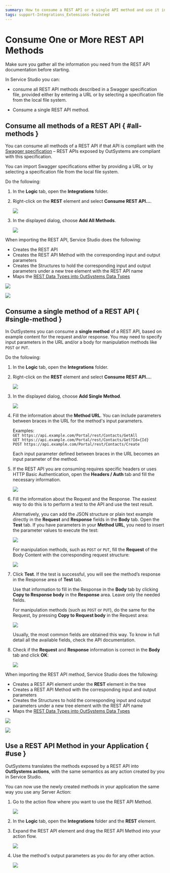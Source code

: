 ```yaml
---
summary: How to consume a REST API or a single API method and use it in your OutSystems applications.
tags: support-Integrations_Extensions-featured
---
```


# Consume One or More REST API Methods

Make sure you gather all the information you need from the REST API documentation before starting.

In Service Studio you can:

* consume all REST API methods described in a Swagger specification file, provided either by entering a URL or by selecting a specification file from the local file system.

* Consume a single REST API method.


## Consume all methods of a REST API { #all-methods }

You can consume all methods of a REST API if that API is compliant with the [Swagger specification](https://swagger.io/specification/) – REST APIs exposed by OutSystems are compliant with this specification.  

You can import Swagger specifications either by providing a URL or by selecting a specification file from the local file system.

Do the following: 

1. In the **Logic** tab, open the **Integrations** folder.

1. Right-click on the **REST** element and select **Consume REST API...**.

    ![](images/ss-rest-consume-menu.png)

1. In the displayed dialog, choose **Add All Methods**.

    ![](images/ss-rest-consume-dialog.png)

When importing the REST API, Service Studio does the following:

* Creates the REST API 
* Creates the REST API Method with the corresponding input and output parameters
* Creates the Structures to hold the corresponding input and output parameters under a new tree element with the REST API name
* Maps the [REST Data Types into OutSystems Data Types](../../../ref/extensibility-and-integration/rest-apis/consumed-rest-api/mapping.md)

![](images/ss-rest-consume-created-elements.png)

![](images/ss-rest-consume-created-structures.png)

## Consume a single method of a REST API { #single-method }

In OutSystems you can consume a **single method** of a REST API, based on example content for the request and/or response. You may need to specify input parameters in the URL and/or a body for manipulation methods like `POST` or `PUT`.

Do the following: 

1. In the **Logic** tab, open the **Integrations** folder.

1. Right-click on the **REST** element and select **Consume REST API...**.

    ![](images/ss-rest-consume-menu.png)

1. In the displayed dialog, choose **Add Single Method**.

    ![](images/ss-rest-consume-dialog.png)

1. Fill the information about the **Method URL**. You can include parameters between braces in the URL for the method's input parameters.

    Examples:  
    `GET https://api.example.com/Portal/rest/Contacts/GetAll`  
    `GET https://api.example.com/Portal/rest/Contacts/Get?Id={Id}`  
    `POST https://api.example.com/Portal/rest/Contacts/Create`  

    Each input parameter defined between braces in the URL becomes an input parameter of the method.
    
1. If the REST API you are consuming requires specific headers or uses HTTP Basic Authentication, open the **Headers / Auth** tab and fill the necessary information.

    ![](images/ss-rest-consume-headers-auth.png)  

1. Fill the information about the Request and the Response. The easiest way to do this is to perform a test to the API and use the test result.

    Alternatively, you can add the JSON structure or plain text example directly in the **Request** and **Response** fields in the **Body** tab. Open the **Test** tab. If you have parameters in your **Method URL**, you need to insert the parameter values to execute the test:

    ![](images/ss-rest-consume-test.png)  

    For manipulation methods, such as `POST` or `PUT`, fill the **Request** of the Body Content with the corresponding request structure:  

    ![](images/ss-rest-consume-test-request.png)  

1. Click **Test**. If the test is successful, you will see the method’s response in the Response area of **Test** tab.

    Use that information to fill in the Response in the **Body** tab by clicking **Copy to Response body** in the **Response** area. Leave only the needed fields. 
    
    For manipulation methods (such as `POST` or `PUT`), do the same for the Request, by pressing **Copy to Request body** in the Request area:   

    ![](images/ss-rest-consume-test-request-copy.png)  

    Usually, the most common fields are obtained this way. To know in full detail all the available fields, check the API documentation.

1. Check if the **Request** and **Response** information is correct in the **Body** tab and click **OK**:   

    ![](images/ss-rest-consume-body.png)

When importing the REST API method, Service Studio does the following:

* Creates a REST API element under the **REST** element in the tree
* Creates a REST API Method with the corresponding input and output parameters
* Creates the Structures to hold the corresponding input and output parameters under a new tree element with the REST API name
* Maps the [REST Data Types into OutSystems Data Types](../../../ref/extensibility-and-integration/rest-apis/consumed-rest-api/mapping.md)

![](images/ss-rest-consume-created-elements.png)

![](images/ss-rest-consume-created-structures.png)


## Use a REST API Method in your Application { #use }

OutSystems translates the methods exposed by a REST API into **OutSystems actions**, with the same semantics as any action created by you in Service Studio.

You can now use the newly created methods in your application the same way you use any Server Action:

1. Go to the action flow where you want to use the REST API Method. 
  
    ![](images/ss-rest-consume-use-method-3.png)  

1. In the **Logic** tab, open the **Integrations** folder and the **REST** element. 

1. Expand the REST API element and drag the REST API Method into your action flow.
  
    ![](images/ss-rest-consume-use-method-1.png)  

1. Use the method's output parameters as you do for any other action.
  
    ![](images/ss-rest-consume-use-method-2.png)
